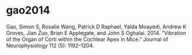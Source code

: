 # gao2014
Gao, Simon S, Rosalie Wang, Patrick D Raphael, Yalda Moayedi, Andrew K Groves, Jian Zuo, Brian E Applegate, and John S Oghalai. 2014. “Vibration of the Organ of Corti within the Cochlear Apex in Mice.” Journal of Neurophysiology 112 (5): 1192–1204.
